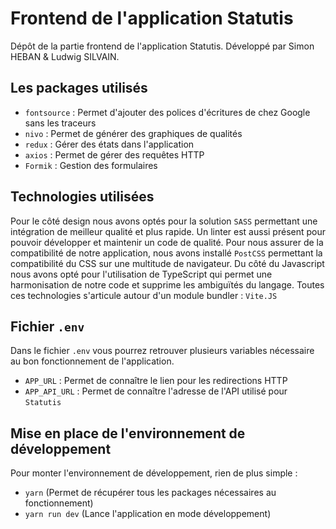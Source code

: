 # Frontend de l'application Statutis

Dépôt de la partie frontend de l'application Statutis. Développé par Simon HEBAN & Ludwig SILVAIN.

## Les packages utilisés

- `fontsource` : Permet d'ajouter des polices d'écritures de chez Google sans les traceurs
- `nivo` : Permet de générer des graphiques de qualités
- `redux` : Gérer des états dans l'application
- `axios` : Permet de gérer des requêtes HTTP
- `Formik` : Gestion des formulaires
 
## Technologies utilisées

Pour le côté design nous avons optés pour la solution `SASS` permettant une intégration de meilleur qualité et plus rapide. Un linter est aussi présent pour pouvoir développer et maintenir un code de qualité.
Pour nous assurer de la compatibilité de notre application, nous avons installé `PostCSS` permettant la compatibilité du CSS sur une multitude de navigateur.
Du côté du Javascript nous avons opté pour l'utilisation de TypeScript qui permet une harmonisation de notre code et supprime les ambiguïtés du langage.
Toutes ces technologies s'articule autour d'un module bundler : `Vite.JS` 

## Fichier `.env`

Dans le fichier `.env` vous pourrez retrouver plusieurs variables nécessaire au bon fonctionnement de l'application.

- `APP_URL` : Permet de connaître le lien pour les redirections HTTP
- `APP_API_URL` : Permet de connaître l'adresse de l'API utilisé pour `Statutis`


## Mise en place de l'environnement de développement

Pour monter l'environnement de développement, rien de plus simple : 

- `yarn` (Permet de récupérer tous les packages nécessaires au fonctionnement)
- `yarn run dev` (Lance l'application en mode développement)

